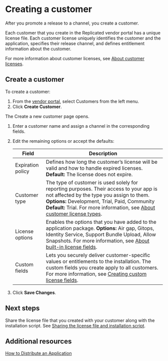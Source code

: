 # Creating a customer

After you promote a release to a channel, you create a customer.

Each customer that you create in the Replicated vendor portal has a unique license file. Each customer license uniquely identifies the customer and the application, specifies their release channel, and defines entitlement information about the customer.

For more information about customer licenses, see [About customer licenses](licenses-about).

## Create a customer

To create a customer:

1. From the [vendor portal](https://vendor.replicated.com), select Customers from the left menu.
1. Click **Create Customer**.

  The Create a new customer page opens.

1. Enter a customer name and assign a channel in the corresponding fields.
1. Edit the remaining options or accept the defaults:

    | Field                  | Description           |
    |-----------------------|------------------------|
    | Expiration policy | Defines how long the customer’s license will be valid and how to handle expired licenses. **Default:** The license does not expire. |
    | Customer type| The type of customer is used solely for reporting purposes. Their access to your app is not affected by the type you assign to them. **Options:** Development, Trial, Paid, Community **Default:** Trial. For more information, see [About customer license types](licenses-about-types).|
    | License options | Enables the options that you have added to the application package. **Options:** Air gap, Gitops, Identity Service, Support Bundle Upload, Allow Snapshots. For more information, see [About built-in license fields](licenses-using-builtin-fields).|
    | Custom fields | Lets you securely deliver customer-specific values or entitlements to the installation. The custom fields you create apply to all customers. For more information, see [Creating custom license fields](licenses-adding-custom-fields).|

1. Click **Save Changes**.

## Next steps

Share the license file that you created with your customer along with the
installation script. See [Sharing the license file and installation script](releases-sharing-license-install-script).

## Additional resources

[How to Distribute an Application](distributing-workflow)
